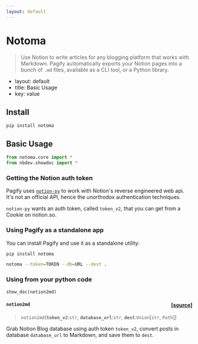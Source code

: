 ```yaml
---
layout: default
---
```




# Notoma

> Use Notion to write articles for any blogging platform that works with Markdown. Pagify au\tomatically exports your Notion pages into a bunch of `.md` files, available as a CLI tool, or a Python library.

- layout: default
- title: Basic Usage
- key: value

## Install

`pip install notoma`

## Basic Usage
<div class="codecell" markdown="1">
<div class="input_area" markdown="1">

```python
from notoma.core import *
from nbdev.showdoc import *
```

</div>

</div>

### Getting the Notion auth token

Pagify uses [`notion-py`](https://github.com/jamalex/notion-py) to work with Notion's reverse engineered web api. It's not an official API, hence the unorthodox authentication techniques. 

`notion-py` wants an auth token, called `token_v2`, that you can get from a Cookie on notion.so.

### Using Pagify as a standalone app

You can install Pagify and use it as a standalone utility:

```bash
pip install notoma

notoma --token=TOKEN --db=URL --dest .

```

### Using from your python code
<div class="codecell" markdown="1">
<div class="input_area" markdown="1">

```python
show_doc(notion2md)
```

</div>
<div class="output_area" markdown="1">


<h4 id="notion2md" class="doc_header"><code>notion2md</code><a href="https://github.com/xnutsive/notoma/tree/master/notoma/core.py#L138" class="source_link" style="float:right">[source]</a></h4>

> <code>notion2md</code>(**`token_v2`**:`str`, **`database_url`**:`str`, **`dest`**:`Union`\[`str`, `Path`\])

Grab Notion Blog database using auth token `token_v2`,
convert posts in database `database_url` to Markdown, and save them to `dest`.


</div>

</div>
